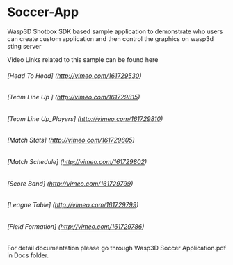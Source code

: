# Soccer-App
Wasp3D Shotbox SDK based sample application to demonstrate who users can create custom application and then control the graphics on wasp3d sting server

Video Links related to this sample can be found here

###### [Head To Head] (http://vimeo.com/161729530)
###### [Team Line Up ] (http://vimeo.com/161729815)
###### [Team Line Up_Players] (http://vimeo.com/161729810)
###### [Match Stats] (http://vimeo.com/161729805)
###### [Match Schedule] (http://vimeo.com/161729802)
###### [Score Band] (http://vimeo.com/161729799)
###### [League Table] (http://vimeo.com/161729799)
###### [Field Formation] (http://vimeo.com/161729786)
For detail documentation please go through Wasp3D Soccer Application.pdf in Docs folder.
